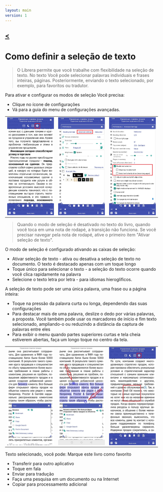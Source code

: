 ```yaml
---
layout: main
version: 1
---
```

[<](/wiki/faq)
---

# Como definir a seleção de texto

> O Librera permite que você trabalhe com flexibilidade na seleção de texto. No texto Você pode selecionar palavras individuais e frases inteiras, páginas.
Posteriormente, enviando o texto selecionado, por exemplo, para favoritos ou tradutor.

Para ativar e configurar os modos de seleção Você precisa:
* Clique no ícone de configurações
* Vá para a guia do menu de configurações avançadas.



||||
|-|-|-|
|![](1.jpg)|![](2.jpg)|![](3.jpg)|
> Quando o modo de seleção é desativado no texto do livro, quando você toca em uma nota de rodapé, a transição não funciona. Se você precisar navegar pela nota de rodapé, ative o primeiro item &quot;Ativar seleção de texto&quot;.


O modo de seleção é configurado ativando as caixas de seleção:
* Ativar seleção de texto - ativa ou desativa a seleção de texto no documento. O texto é destacado apenas com um toque longo
* Toque único para selecionar o texto - a seleção do texto ocorre quando você clica rapidamente na palavra
* Selecione o texto letra por letra - para idiomas hieroglíficos.

A seleção de texto pode ser uma única palavra, uma frase ou a página inteira:
* Toque na pressão da palavra curta ou longa, dependendo das suas configurações
* Para destacar mais de uma palavra, deslize o dedo por várias palavras, a proposta. Você também pode usar os marcadores de início e fim
texto selecionado, ampliando-o ou reduzindo a distância da captura de palavras entre eles
* Para exibir o menu quando partes superiores curtas e tela cheia estiverem abertas, faça um longo toque no centro da tela.

||||
|-|-|-|
|![](4.jpg)|![](5.jpg)|![](6.jpg)|


Texto selecionado, você pode:
Marque este livro como favorito
* Transferir para outro aplicativo
* Toque em fala
* Enviar para tradução
* Faça uma pesquisa em um documento ou na Internet
* Copiar para processamento adicional

